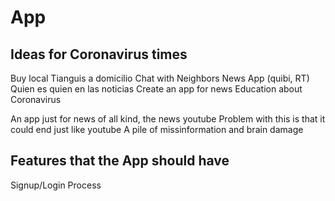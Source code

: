 # App

## Ideas for Coronavirus times

Buy local
Tianguis a domicilio
Chat with Neighbors
News App (quibi, RT)
Quien es quien en las noticias
Create an app for news
Education about Coronavirus

An app just for news of all kind, the news youtube
Problem with this is that it could end just like youtube
A pile of missinformation and brain damage

## Features that the App should have

Signup/Login Process
